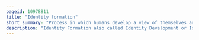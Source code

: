 ```yaml
---
pageid: 10978811
title: "Identity formation"
short_summary: "Process in which humans develop a view of themselves and of their identity"
description: "Identity Formation also called Identity Development or Identity Construction is a complex Process in which Humans develop a clear and unique View of themselves and of their Identity."
---
```

